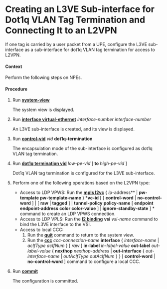 Creating an L3VE Sub-interface for Dot1q VLAN Tag Termination and Connecting It to an L2VPN
===========================================================================================

If one tag is carried by a user packet from a UPE, configure the L3VE sub-interface as a sub-interface for dot1q VLAN tag termination for access to L2VPN.

#### Context

Perform the following steps on NPEs.


#### Procedure

1. Run [**system-view**](cmdqueryname=system-view)
   
   
   
   The system view is displayed.
2. Run [**interface virtual-ethernet**](cmdqueryname=interface+virtual-ethernet) *interface-number interface-number*
   
   
   
   An L3VE sub-interface is created, and its view is displayed.
3. Run [**control-vid**](cmdqueryname=control-vid) *vid* **dot1q-termination**
   
   
   
   The encapsulation mode of the sub-interface is configured as dot1q VLAN tag termination.
4. Run [**dot1q termination vid**](cmdqueryname=dot1q+termination+vid) *low-pe-vid* [ **to** *high-pe-vid* ]
   
   
   
   Dot1q VLAN tag termination is configured for the L3VE sub-interface.
5. Perform one of the following operations based on the L2VPN type:
   
   
   * Access to LDP VPWS: Run the [**mpls l2vc**](cmdqueryname=mpls+l2vc) { *i*p-address** | ****pw-template**** **pw-template-name** } \***vc-id** [ [ ****control-word**** | ****no-control-word**** ] | [ ****raw**** | ****tagged**** ] | ****tunnel-policy**** **policy-name** [ ****endpoint**** **endpoint-address** ****color**** **color-value** ] | ****ignore-standby-state**** ] \* command to create an LDP VPWS connection.
   * Access to LDP VPLS: Run the [**l2 binding**](cmdqueryname=l2+binding) **vsi** *vsi-name* command to bind the L3VE interface to the VSI.
   * Access to local CCC:
     1. Run the [**quit**](cmdqueryname=quit) command to return to the system view.
     2. Run the [**ccc**](cmdqueryname=ccc+interface+in-label+out-label) *ccc-connection-name* **interface** { *interface-name* | *acIfType* *acIfNum* } [ *raw* ] **in-label** *in-label-value* **out-label** *out-label-value* { **nexthop** *nexthop-address* | **out-interface** { *out-interface-name* | *outAcIfType* *outAcIfNum* } } [ **control-word** | **no-control-word** ] command to configure a local CCC.
6. Run [**commit**](cmdqueryname=commit)
   
   
   
   The configuration is committed.